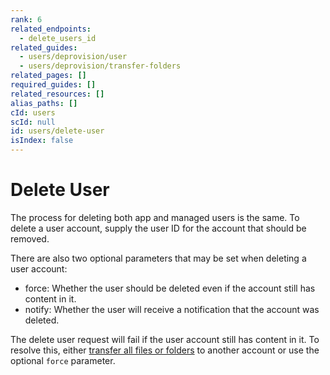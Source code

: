 ```yaml
---
rank: 6
related_endpoints:
  - delete_users_id
related_guides:
  - users/deprovision/user
  - users/deprovision/transfer-folders
related_pages: []
required_guides: []
related_resources: []
alias_paths: []
cId: users
scId: null
id: users/delete-user
isIndex: false
---
```

# Delete User

The process for deleting both app and managed users is the same. To delete a user account, supply the user ID for the account that should be removed.

<Samples id="delete_users_id">

</Samples>

There are also two optional parameters that may be set when deleting a user account:

* force: Whether the user should be deleted even if the account still has content in it.
* notify: Whether the user will receive a notification that the account was deleted.

<Message type="notice">

The delete user request will fail if the user account still has content in it. To resolve this, either [transfer all files or folders](g://users/deprovision/transfer-folders) to another account or use the optional `force` parameter.

</Message>
